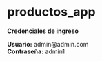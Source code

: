 # productos_app

<p><b>Credenciales de ingreso</b></p>
<p>
  <b>Usuario:</b> admin@admin.com
  <br> 
  <b>Contraseña:</b> admin1
</p>
